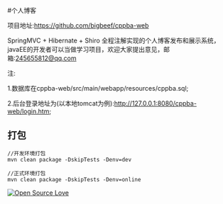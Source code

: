 #个人博客

  项目地址:https://github.com/bigbeef/cppba-web
  
  SpringMVC  + Hibernate + Shiro 全程注解实现的个人博客发布和展示系统，
javaEE的开发者可以当做学习项目，欢迎大家提出意见，邮箱:245655812@qq.com

注:

  1.数据库在cppba-web/src/main/webapp/resources/cppba.sql;
  
  2.后台登录地址为(以本地tomcat为例):http://127.0.0.1:8080/cppba-web/login.htm;

## 打包
```$xslt
//开发环境打包
mvn clean package -DskipTests -Denv=dev

//正式环境打包
mvn clean package -DskipTests -Denv=online

```
 	
[![Open Source Love](https://badges.frapsoft.com/os/v1/open-source.svg?v=103)](https://github.com/bigbeef/cppba-web)
